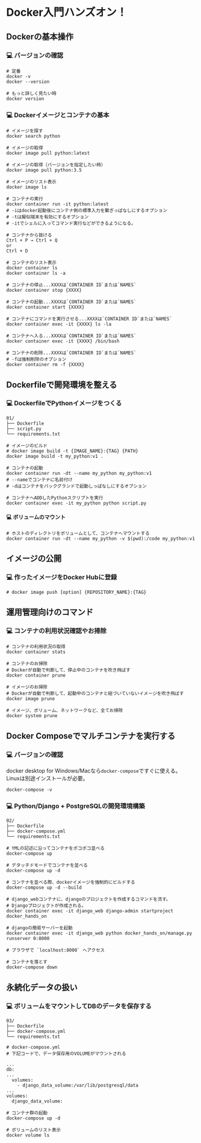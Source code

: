 # Docker入門ハンズオン！
## Dockerの基本操作

### 💻 バージョンの確認

```
# 定番
docker -v
docker --version

# もっと詳しく見たい時
docker version
```

### 💻 Dockerイメージとコンテナの基本

```
# イメージを探す
docker search python

# イメージの取得
docker image pull python:latest

# イメージの取得（バージョンを指定したい時）
docker image pull python:3.5

# イメージのリスト表示
docker image ls

# コンテナの実行
docker container run -it python:latest
# -iはdocker起動後にコンテナ側の標準入力を繋ぎっぱなしにするオプション
# -tは擬似端末を有効にするオプション
# -itでシェルに入ってコマンド実行などができるようになる。

# コンテナから抜ける
Ctrl + P → Ctrl + Q
or
Ctrl + D

# コンテナのリスト表示
docker container ls
docker container ls -a

# コンテナの停止...XXXXは`CONTAINER ID`または`NAMES`
docker container stop {XXXX}

# コンテナの起動...XXXXは`CONTAINER ID`または`NAMES`
docker container start {XXXX}

# コンテナにコマンドを実行させる...XXXXは`CONTAINER ID`または`NAMES`
docker container exec -it {XXXX} ls -la

# コンテナへ入る...XXXXは`CONTAINER ID`または`NAMES`
docker container exec -it {XXXX} /bin/bash

# コンテナの削除...XXXXは`CONTAINER ID`または`NAMES`
# -fは強制削除のオプション
docker container rm -f {XXXX}
```

## Dockerfileで開発環境を整える

### 💻 DockerfileでPythonイメージをつくる

```
01/
├── Dockerfile
├── script.py
└── requirements.txt
```

```
# イメージのビルド
# docker image build -t {IMAGE_NAME}:{TAG} {PATH}
docker image build -t my_python:v1 .

# コンテナの起動
docker container run -dt --name my_python my_python:v1
# --nameでコンテナに名前付け
# -dはコンテナをバックグランドで起動しっぱなしにするオプション

# コンテナへADDしたPythonスクリプトを実行
docker container exec -it my_python python script.py
```

#### 💻 ボリュームのマウント

```
# ホストのディレクトリをボリュームとして、コンテナへマウントする
docker container run -dt --name my_python -v $(pwd):/code my_python:v1
```

## イメージの公開

### 💻 作ったイメージをDocker Hubに登録

```
# docker image push [option] {REPOSITORY_NAME}:{TAG}
```

## 運用管理向けのコマンド

### 💻 コンテナの利用状況確認やお掃除

```
# コンテナの利用状況の取得
docker container stats

# コンテナのお掃除
# Dockerが自動で判断して、停止中のコンテナを吹き飛ばす
docker container prune

# イメージのお掃除
# Dockerが自動で判断して、起動中のコンテナと紐づいていないイメージを吹き飛ばす
docker image prune

# イメージ、ボリューム、ネットワークなど、全てお掃除
docker system prune
```

## Docker Composeでマルチコンテナを実行する

### 💻 バージョンの確認
docker desktop for Windows/Macなら`docker-compose`ですぐに使える。  
Linuxは別途インストールが必要。
```
docker-compose -v
```

### 💻 Python/Django + PostgreSQLの開発環境構築
```
02/
├── Dockerfile
├── docker-compose.yml
└── requirements.txt
```

```
# YMLの記述に沿ってコンテナをポコポコ並べる
docker-compose up

# デタッチドモードでコンテナを並べる
docker-compose up -d

# コンテナを並べる際、dockerイメージを強制的にビルドする
docker-compose up -d --build

# django_webコンテナに、djangoのプロジェクトを作成するコマンドを流す。
# Djangoプロジェクトが作成される。
docker container exec -it django_web django-admin startproject docker_hands_on

# djangoの簡易サーバーを起動
docker container exec -it django_web python docker_hands_on/manage.py runserver 0:8000

# ブラウザで `localhost:8000` へアクセス

# コンテナを落とす
docker-compose down
```

## 永続化データの扱い
### 💻 ボリュームをマウントしてDBのデータを保存する
```
03/
├── Dockerfile
├── docker-compose.yml
└── requirements.txt
```

```
# docker-compose.yml
# 下記コードで、データ保存用のVOLUMEがマウントされる

...
db:
...
  volumes:
    - django_data_volume:/var/lib/postgresql/data
...
volumes:
  django_data_volume:
```

```
# コンテナ群の起動
docker-compose up -d

# ボリュームのリスト表示
docker volume ls
```
